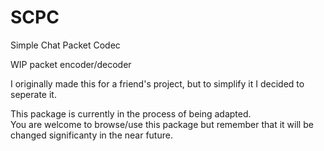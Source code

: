 # SCPC
Simple Chat Packet Codec

WIP packet encoder/decoder

I originally made this for a friend's project, but to simplify it I decided to seperate it.

This package is currently in the process of being adapted.\
You are welcome to browse/use this package but remember that it will be changed significanty in the near future.
